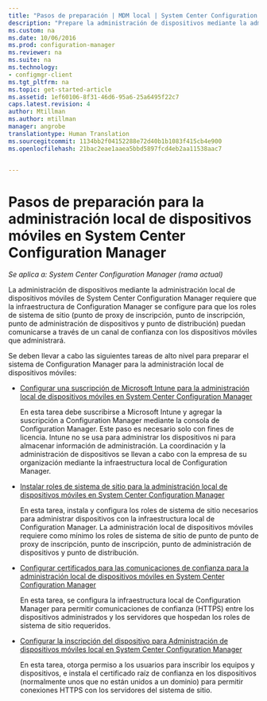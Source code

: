 ```yaml
---
title: "Pasos de preparación | MDM local | System Center Configuration Manager"
description: "Prepare la administración de dispositivos mediante la administración local de dispositivos móviles (MDM) en System Center Configuration Manager."
ms.custom: na
ms.date: 10/06/2016
ms.prod: configuration-manager
ms.reviewer: na
ms.suite: na
ms.technology:
- configmgr-client
ms.tgt_pltfrm: na
ms.topic: get-started-article
ms.assetid: 1ef60106-8f31-46d6-95a6-25a6495f22c7
caps.latest.revision: 4
author: Mtillman
ms.author: mtillman
manager: angrobe
translationtype: Human Translation
ms.sourcegitcommit: 1134bb2f04152288e72d40b1b1083f415cb4e900
ms.openlocfilehash: 21bac2eae1aaea5bbd5897fcd4eb2aa11538aac7


---
```

# <a name="preparation-steps-for-on-premises-mobile-device-management-in-system-center-configuration-manager"></a>Pasos de preparación para la administración local de dispositivos móviles en System Center Configuration Manager

*Se aplica a: System Center Configuration Manager (rama actual)*

La administración de dispositivos mediante la administración local de dispositivos móviles de System Center Configuration Manager requiere que la infraestructura de Configuration Manager se configure para que los roles de sistema de sitio (punto de proxy de inscripción, punto de inscripción, punto de administración de dispositivos y punto de distribución) puedan comunicarse a través de un canal de confianza con los dispositivos móviles que administrará.  

 Se deben llevar a cabo las siguientes tareas de alto nivel para preparar el sistema de Configuration Manager para la administración local de dispositivos móviles:  

-   [Configurar una suscripción de Microsoft Intune para la administración local de dispositivos móviles en System Center Configuration Manager](../../mdm/get-started/set-up-intune-subscription-on-premises-mdm.md)  

     En esta tarea debe suscribirse a Microsoft Intune y agregar la suscripción a Configuration Manager mediante la consola de Configuration Manager. Este paso es necesario solo con fines de licencia. Intune no se usa para administrar los dispositivos ni para almacenar información de administración. La coordinación y la administración de dispositivos se llevan a cabo con la empresa de su organización mediante la infraestructura local de Configuration Manager.  

-   [Instalar roles de sistema de sitio para la administración local de dispositivos móviles en System Center Configuration Manager](../../mdm/get-started/install-site-system-roles-for-on-premises-mdm.md)  

     En esta tarea, instala y configura los roles de sistema de sitio necesarios para administrar dispositivos con la infraestructura local de Configuration Manager. La administración local de dispositivos móviles requiere como mínimo los roles de sistema de sitio de punto de punto de proxy de inscripción, punto de inscripción, punto de administración de dispositivos y punto de distribución.  

-   [Configurar certificados para las comunicaciones de confianza para la administración local de dispositivos móviles en System Center Configuration Manager](../../mdm/get-started/set-up-certificates-on-premises-mdm.md)  

     En esta tarea, se configura la infraestructura local de Configuration Manager para permitir comunicaciones de confianza (HTTPS) entre los dispositivos administrados y los servidores que hospedan los roles de sistema de sitio requeridos.  

-   [Configurar la inscripción del dispositivo para Administración de dispositivos móviles local en System Center Configuration Manager](../../mdm/get-started/set-up-device-enrollment-on-premises-mdm.md)  

     En esta tarea, otorga permiso a los usuarios para inscribir los equipos y dispositivos, e instala el certificado raíz de confianza en los dispositivos (normalmente unos que no están unidos a un dominio) para permitir conexiones HTTPS con los servidores del sistema de sitio.  



<!--HONumber=Nov16_HO1-->



